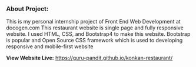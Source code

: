 ### About Project:

This is my personal internship project of Front End Web Development at docogen.com
This restaurant website is single page and fully responsive website. I used HTML, CSS, and Bootstrap4 to make this website.
Bootstrap is popular and Open Source CSS framework which is used to developing responsive and mobile-first website

**View Website Live:** https://guru-pandit.github.io/konkan-restaurant/
